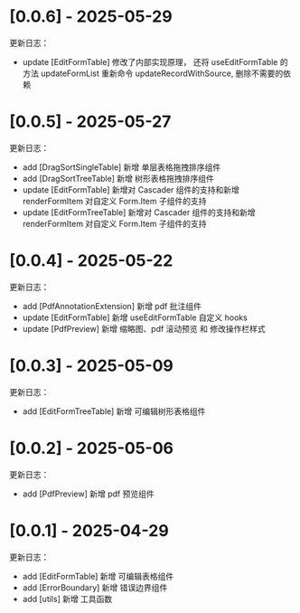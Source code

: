 # [0.0.6] - 2025-05-29

更新日志：

- update [EditFormTable] 修改了内部实现原理， 还将 useEditFormTable 的方法 updateFormList 重新命令 updateRecordWithSource, 删除不需要的依赖

# [0.0.5] - 2025-05-27

更新日志：

- add [DragSortSingleTable] 新增 单层表格拖拽排序组件
- add [DragSortTreeTable] 新增 树形表格拖拽排序组件
- update [EditFormTable] 新增对 Cascader 组件的支持和新增 renderFormItem 对自定义 Form.Item 子组件的支持
- update [EditFormTreeTable] 新增对 Cascader 组件的支持和新增 renderFormItem 对自定义 Form.Item 子组件的支持

# [0.0.4] - 2025-05-22

更新日志：

- add [PdfAnnotationExtension] 新增 pdf 批注组件
- update [EditFormTable] 新增 useEditFormTable 自定义 hooks
- update [PdfPreview] 新增 缩略图、pdf 滚动预览 和 修改操作栏样式

# [0.0.3] - 2025-05-09

更新日志：

- add [EditFormTreeTable] 新增 可编辑树形表格组件

# [0.0.2] - 2025-05-06

更新日志：

- add [PdfPreview] 新增 pdf 预览组件

# [0.0.1] - 2025-04-29

更新日志：

- add [EditFormTable] 新增 可编辑表格组件
- add [ErrorBoundary] 新增 错误边界组件
- add [utils] 新增 工具函数
